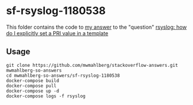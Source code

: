 sf-rsyslog-1180538
================

This folder contains the code to [my answer][myanswer] to the "question"
[rsyslog: how do I explicitly set a PRI value in a template][question]

Usage
-----

```none
git clone https://github.com/mwmahlberg/stackoverflow-answers.git mwmahlberg-so-answers
cd mwmahlberg-so-answers/sf-rsyslog-1180538
docker-compose build
docker-compose pull
docker-compose up -d
docker-compose logs -f rsyslog
```

[myanswer]: https://stackoverflow.com/a/79587160/1296707
[question]: https://serverfault.com/questions/1180538/rsyslog-how-do-i-explicitly-set-a-pri-value-in-a-template